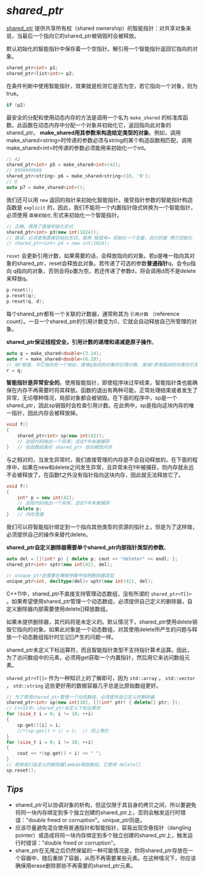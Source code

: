 # ***shared_ptr***

[shared_ptr](https://en.cppreference.com/w/cpp/memory/shared_ptr) 提供共享所有权（shared ownership）的智能指针：对共享对象来说，当最后一个指向它的shared_ptr被销毁时会被释放。

默认初始化的智能指针中保存着一个空指针。解引用一个智能指针返回它指向的对象。

```cpp
shared_ptr<int> p1;
shared_ptr<list<int>> p2;
```

在条件判断中使用智能指针，效果就是检测它是否为空，若它指向一个对象，则为true。

```cpp
if (p2)
```

最安全的分配和使用动态内存的方法是调用一个名为 `make_shared` 的标准库函数。此函数在动态内存中分配一个对象并初始化它，返回指向此对象的shared_ptr。 **make_shared用其参数来构造给定类型的对象**。例如，调用make_shared\<string\>时传递的参数必须与string的某个构造函数相匹配，调用make_shared\<int\>时传递的参数必须能用来初始化一个int。

```cpp
// 42
shared_ptr<int> p5 = make_shared<int>(42);
// 9999999999
shared_ptr<string> p6 = make_shared<string>(10, '9');
// 0
auto p7 = make_shared<int>();
```

我们还可以用 `new` 返回的指针来初始化智能指针。接受指针参数的智能指针构造函数是 `explicit` 的，因此，我们不能将一个内置指针隐式转换为一个智能指针，必须使用 `直接初始化` 形式来初始化一个智能指针。

```cpp
// 正确，使用了直接初始化形式
shared_ptr<int> p3(new int(1024));
// 错误，必须使用直接初始化形式，使用 赋值号= 初始化一个变量，执行的是 拷贝初始化
// shared_ptr<int> p4 = new int(1024);
```

`reset` 会更新引用计数，如果需要的话，会释放指向的对象。若p是唯一指向其对象的shared_ptr，reset会释放此对象。若传递了可选的参数**普通指针**q，会令p指向 q指向的对象，否则会将p置为空。若还传递了参数d，将会调用d而不是delete来释放q。

```cpp
p.reset();
p.reset(q);
p.reset(q, d);
```

每个shared_ptr都有一个关联的计数器，通常称其为 `引用计数` （reference count）。一旦一个shared_ptr的引用计数变为0，它就会自动释放自己所管理的对象。

**shared_ptr保证线程安全，引用计数的递增和递减是原子操作**。

```cpp
auto q = make_shared<double>(3.14);
auto r = make_shared<double>(6.28);
// 给r赋值，令它指向另一个地址。递增q指向的对象的引用计数，递减r原来指向的对象的引用计数。r原来指向的对象已经没有引用者，会自动释放
r = q;
```

**智能指针是异常安全的**。使用智能指针，即使程序块过早结束，智能指针类也能确保在内存不再需要时将其释放。函数的退出有两种可能，正常处理结束或者发生了异常，无论哪种情况，局部对象都会被销毁。在下面的程序中，sp是一个shared_ptr，因此sp销毁时会检查引用计数。在此例中，sp是指向这块内存的唯一指针，因此内存会被释放掉。

```cpp
void f()
{
	shared_ptr<int> sp(new int(42));
	// 这段代码抛出一个异常，且在f中未被捕获
}	// 在函数结束时 shared_ptr 自动释放内存
```

与之相对的，当发生异常时，我们直接管理的内存是不会自动释放的。在下面的程序中，如果在new和delete之间发生异常，且异常未在f中被捕获，则内存就永远不会被释放了。在函数f之外没有指针指向这块内存，因此就无法释放它了。

```cpp
void f()
{
	int* p = new int(42);
	// 这段代码抛出一个异常，且在f中未被捕获
	delete p;
}	// 内存泄漏
```

我们可以将智能指针绑定到一个指向其他类型的资源的指针上，但是为了这样做，必须提供自己的操作来替代delete。

**shared_ptr自定义删除器需要单个shared_ptr内部指针类型的参数**。

```cpp
auto del = [](int* p) { delete p; cout << "deleter" << endl; };
shared_ptr<int> sptr(new int(42), del);

// unique_ptr还需要在模板参数中指明删除器类型
unique_ptr<int, decltype(del)> uptr(new int(42), del);
```

C++11中，shared_ptr不直接支持管理动态数组，没有所谓的 `shared_ptr<T[]>` 。如果希望使用shared_ptr管理一个动态数组，必须提供自己定义的删除器，自定义删除器内部需要使用delete[]释放数组。

如果未提供删除器，其代码将是未定义的。默认情况下，shared_ptr使用delete销毁它指向的对象。如果此对象是一个动态数组，对其使用delete所产生的问题与释放一个动态数组指针时忘记[]产生的问题一样。

shared_ptr未定义下标运算符，而且智能指针类型不支持指针算术运算。因此，为了访问数组中的元素，必须用get获取一个内置指针，然后用它来访问数组元素。

 `shared_ptr<T[]>` 作为一种知识上的了解即可，因为 `std::array` ， `std::vector` ， `std::string` 这些更好用的数据容器几乎总是比原始数组更好。

```cpp
// 为了使用shared_ptr管理一个动态数组，必须提供自己定义的删除器
shared_ptr<int> sp(new int[10], [](int* ptr) { delete[] ptr; });
// C++11中，shared_ptr未定义下标运算符
for (size_t i = 0; i != 10; ++i)
{
	sp.get()[i] = i;
	//*(sp.get() + i) = i;	// 同上等价
}
for (size_t i = 0; i != 10; ++i)
{
	cout << *(sp.get() + i) << " ";
}
// 使用我们自定义的删除器lambda释放数组，它使用 delete[]
sp.reset();
```



## *Tips*

- shared_ptr可以协调对象的析构，但这仅限于其自身的拷贝之间，所以要避免将同一块内存绑定到多个独立创建的shared_ptr上，否则会触发运行时错误："double freed or corruption"。unique_ptr同是。
- 应该尽量避免混合使用普通指针和智能指针，容易出现空悬指针（dangling pointer）或造成将同一块内存绑定到多个独立创建的shared_ptr上，触发运行时错误："double freed or corruption"。
- share_ptr在无用之后仍然保留的一种可能情况是，你将shared_ptr存放在一个容器中，随后重排了容器，从而不再需要某些元素。在这种情况下，你应该确保用erase删除那些不再需要的shared_ptr元素。